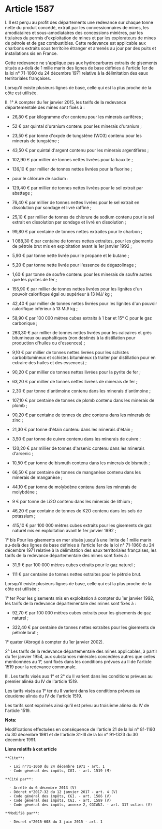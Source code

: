 # Article 1587

I. Il est perçu au profit des départements une redevance sur chaque tonne nette du produit concédé, extrait par les
concessionnaires de mines, les amodiataires et sous-amodiataires des concessions minières, par les titulaires du permis
d'exploitation de mines et par les explorateurs de mines de pétrole et de gaz combustibles. Cette redevance est applicable
aux charbons extraits sous territoire étranger et amenés au jour par des puits et installations sis en France. 

Cette redevance ne s'applique pas aux hydrocarbures extraits de gisements situés au-delà de 1 mille marin des lignes de base
définies à l'article 1er de la loi n° 71-1060 du 24 décembre 1971 relative à la délimitation des eaux territoriales
françaises. 

Lorsqu'il existe plusieurs lignes de base, celle qui est la plus proche de la côte est utilisée. 

II. 1° A compter du 1er janvier 2015, les tarifs de la redevance départementale des mines sont fixés à :

- 26,80 € par kilogramme d'or contenu pour les minerais aurifères ;

- 52 € par quintal d'uranium contenu pour les minerais d'uranium ;

- 23,50 € par tonne d'oxyde de tungstène (WO3) contenu pour les minerais de tungstène ;

- 43,50 € par quintal d'argent contenu pour les minerais argentifères ;

- 102,90 € par millier de tonnes nettes livrées pour la bauxite ;

- 136,10 € par millier de tonnes nettes livrées pour la fluorine ;

- pour le chlorure de sodium :

- 129,40 € par millier de tonnes nettes livrées pour le sel extrait par abattage ;

- 76,40 € par millier de tonnes nettes livrées pour le sel extrait en dissolution par sondage et livré raffiné ;

- 25,10 € par millier de tonnes de chlorure de sodium contenu pour le sel extrait en dissolution par sondage et livré en
dissolution ;

- 99,80 € par centaine de tonnes nettes extraites pour le charbon ;

- 1 088,30 € par centaine de tonnes nettes extraites, pour les gisements de pétrole brut mis en exploitation avant le 1er
janvier 1992 ;

- 5,90 € par tonne nette livrée pour le propane et le butane ;

- 5,20 € par tonne nette livrée pour l'essence de dégazolinage ;

- 1,60 € par tonne de soufre contenu pour les minerais de soufre autres que les pyrites de fer ;

- 155,90 € par millier de tonnes nettes livrées pour les lignites d'un pouvoir calorifique égal ou supérieur à 13 MJ/ kg ;

- 42,40 € par millier de tonnes nettes livrées pour les lignites d'un pouvoir calorifique inférieur à 13 MJ/ kg ;

- 58,90 € par 100 000 mètres cubes extraits à 1 bar et 15° C pour le gaz carbonique ;

- 263,30 € par millier de tonnes nettes livrées pour les calcaires et grès bitumineux ou asphaltiques (non destinés à la
distillation pour production d'huiles ou d'essences) ;

- 9,10 € par millier de tonnes nettes livrées pour les schistes carbobitumineux et schistes bitumineux (à traiter par
distillation pour en extraire des huiles et des essences) ;

- 90,20 € par millier de tonnes nettes livrées pour la pyrite de fer ;

- 63,20 € par millier de tonnes nettes livrées de minerais de fer ;

- 2,30 € par tonne d'antimoine contenu dans les minerais d'antimoine ;

- 107,10 € par centaine de tonnes de plomb contenu dans les minerais de plomb ;

- 90,20 € par centaine de tonnes de zinc contenu dans les minerais de zinc ;

- 21,30 € par tonne d'étain contenu dans les minerais d'étain ;

- 3,50 € par tonne de cuivre contenu dans les minerais de cuivre ;

- 120,20 € par millier de tonnes d'arsenic contenu dans les minerais d'arsenic ;

- 10,50 € par tonne de bismuth contenu dans les minerais de bismuth ;

- 66,50 € par centaine de tonnes de manganèse contenu dans les minerais de manganèse ;

- 44,10 € par tonne de molybdène contenu dans les minerais de molybdène ;

- 9 € par tonne de Li2O contenu dans les minerais de lithium ;

- 46,20 € par centaine de tonnes de K2O contenu dans les sels de potassium ;

- 415,10 € par 100 000 mètres cubes extraits pour les gisements de gaz naturel mis en exploitation avant le 1er janvier
1992 ; 

1° bis Pour les gisements en mer situés jusqu'à une limite de 1 mille marin au-delà des lignes de base définies à l'article
1er de la loi n° 71-1060 du 24 décembre 1971 relative à la délimitation des eaux territoriales françaises, les tarifs de la
redevance départementale des mines sont fixés à :

- 31,9 € par 100 000 mètres cubes extraits pour le gaz naturel ;

- 111 € par centaine de tonnes nettes extraites pour le pétrole brut. 

Lorsqu'il existe plusieurs lignes de base, celle qui est la plus proche de la côte est utilisée ; 

1° ter Pour les gisements mis en exploitation à compter du 1er janvier 1992, les tarifs de la redevance départementale des
mines sont fixés à :

- 92,70 € par 100 000 mètres cubes extraits pour les gisements de gaz naturel ;

- 322,40 € par centaine de tonnes nettes extraites pour les gisements de pétrole brut ; 

1° quater (Abrogé à compter du 1er janvier 2002). 

2° Les tarifs de la redevance départementale des mines applicables, à partir du 1er janvier 1954, aux substances minérales
concédées autres que celles mentionnées au 1°, sont fixés dans les conditions prévues au II de l'article 1519 pour la
redevance communale. 

III. Les tarifs visés aux 1° et 2° du II varient dans les conditions prévues au premier alinéa du IV de l'article 1519. 

Les tarifs visés au 1° ter du II varient dans les conditions prévues au deuxième alinéa du IV de l'article 1519. 

Les tarifs sont exprimés ainsi qu'il est prévu au troisième alinéa du IV de l'article 1519.

**Nota:**

Modifications effectuées en conséquence de l'article 21 de la loi n° 81-1160 du 30 décembre 1981 et de l'article 31-III de la
loi n° 91-1323 du 30 décembre 1991.

**Liens relatifs à cet article**

	**Cite**:

	  - Loi n°71-1060 du 24 décembre 1971 - art. 1
	  - Code général des impôts, CGI. - art. 1519 (M)

	**Cité par**:

	  - Arrêté du 6 décembre 2013 (V)
	  - Décret n°2017-32 du 12 janvier 2017 - art. 4 (V)
	  - Code général des impôts, CGI. - art. 1586 (V)
	  - Code général des impôts, CGI. - art. 1589 (V)
	  - Code général des impôts, annexe 2, CGIAN2. - art. 317 octies (V)

	**Modifié par**:

	  - Décret n°2015-608 du 3 juin 2015 - art. 1
